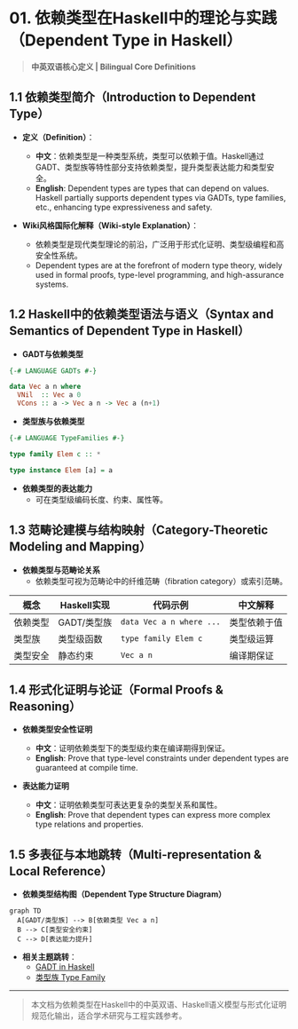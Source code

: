 # 01. 依赖类型在Haskell中的理论与实践（Dependent Type in Haskell）

> **中英双语核心定义 | Bilingual Core Definitions**

## 1.1 依赖类型简介（Introduction to Dependent Type）

- **定义（Definition）**：
  - **中文**：依赖类型是一种类型系统，类型可以依赖于值。Haskell通过GADT、类型族等特性部分支持依赖类型，提升类型表达能力和类型安全。
  - **English**: Dependent types are types that can depend on values. Haskell partially supports dependent types via GADTs, type families, etc., enhancing type expressiveness and safety.

- **Wiki风格国际化解释（Wiki-style Explanation）**：
  - 依赖类型是现代类型理论的前沿，广泛用于形式化证明、类型级编程和高安全性系统。
  - Dependent types are at the forefront of modern type theory, widely used in formal proofs, type-level programming, and high-assurance systems.

## 1.2 Haskell中的依赖类型语法与语义（Syntax and Semantics of Dependent Type in Haskell）

- **GADT与依赖类型**

```haskell
{-# LANGUAGE GADTs #-}

data Vec a n where
  VNil  :: Vec a 0
  VCons :: a -> Vec a n -> Vec a (n+1)
```

- **类型族与依赖类型**

```haskell
{-# LANGUAGE TypeFamilies #-}

type family Elem c :: *

type instance Elem [a] = a
```

- **依赖类型的表达能力**
  - 可在类型级编码长度、约束、属性等。

## 1.3 范畴论建模与结构映射（Category-Theoretic Modeling and Mapping）

- **依赖类型与范畴论关系**
  - 依赖类型可视为范畴论中的纤维范畴（fibration category）或索引范畴。

| 概念 | Haskell实现 | 代码示例 | 中文解释 |
|------|-------------|----------|----------|
| 依赖类型 | GADT/类型族 | `data Vec a n where ...` | 类型依赖于值 |
| 类型族 | 类型级函数 | `type family Elem c` | 类型级运算 |
| 类型安全 | 静态约束 | `Vec a n` | 编译期保证 |

## 1.4 形式化证明与论证（Formal Proofs & Reasoning）

- **依赖类型安全性证明**
  - **中文**：证明依赖类型下的类型级约束在编译期得到保证。
  - **English**: Prove that type-level constraints under dependent types are guaranteed at compile time.

- **表达能力证明**
  - **中文**：证明依赖类型可表达更复杂的类型关系和属性。
  - **English**: Prove that dependent types can express more complex type relations and properties.

## 1.5 多表征与本地跳转（Multi-representation & Local Reference）

- **依赖类型结构图（Dependent Type Structure Diagram）**

```mermaid
graph TD
  A[GADT/类型族] --> B[依赖类型 Vec a n]
  B --> C[类型安全约束]
  C --> D[表达能力提升]
```

- **相关主题跳转**：
  - [GADT in Haskell](../09-GADT/01-GADT-in-Haskell.md)
  - [类型族 Type Family](../11-Type-Family/01-Type-Family-in-Haskell.md)

---

> 本文档为依赖类型在Haskell中的中英双语、Haskell语义模型与形式化证明规范化输出，适合学术研究与工程实践参考。
